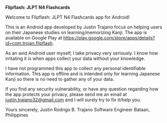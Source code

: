 **Flipflash: JLPT N4 Flashcards**

Welcome to Flipflash: JLPT N4 Flashcards app for Android!

This is an Android app developed by Justin Trajano focus on helping users on their Japanese studies on learning/memorizing Kanji. The app is available on Google Play at https://play.google.com/store/apps/details?id=com.trojan.flipflash.

As an avid Android user myself, I take privacy very seriously. I know how irritating it is when apps collect your data without your knowledge.

I have not programmed this app to collect any personal identifiable information. This app is offline and is intended only for learning Japanese Kanji so there is no need to gather any of your data.

If you find any security vulnerability, or have any question regarding how the app protects your privacy, please send me an email at justin.trajano32@gmail.com and I will surely try to fix it/help you.

Yours sincerely,
Justin Rodrigo B. Trajano
Software Engineer
Bataan, Philippines
